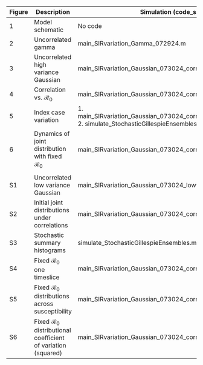 | Figure | Description | Simulation (code_sims/) | Plotting (code_plt/) |
|---|---|---|---|
| 1 | Model schematic | No code | No code |
| 2 | Uncorrelated gamma | main\_SIRvariation\_Gamma\_072924.m | main\_plt\_Figure\_Gamma\_072824.m |
| 3 | Uncorrelated high variance Gaussian | main\_SIRvariation\_Gaussian\_073024\_correlations.m | main\_plt\_Figure\_Gaussian\_072924.m |
| 4 | Correlation vs. $\mathcal{R}_0$ | main\_SIRvariation\_Gaussian\_073024\_correlations.m | main\_plt\_Figure\_correlations\_speed\_072924.m |
| 5 | Index case variation | 1. main\_SIRvariation\_Gaussian\_073024\_correlations\_indexsensitivity.m <br> 2. simulate\_StochasticGillespieEnsembles.m | main\_plt\_Figure\_Gaussian\_indexsensitivity\_stochasticsims.m |
| 6 | Dynamics of joint distribution with fixed $\mathcal{R}_0$ | main\_SIRvariation\_Gaussian\_073024\_correlations\_matchR0.m | main\_plt\_Figure\_bivariatedistributions\_Gaussian.m |
|  |  |  |  |
| S1 | Uncorrelated low variance Gaussian | main\_SIRvariation\_Gaussian\_073024\_lowvariance.m | main\_plt\_Figure\_Gaussian\_lowvariance\_072924.m |
| S2 | Initial joint distributions under correlations | main\_SIRvariation\_Gaussian\_073024\_correlations.m | main\_plt\_Figure\_correlations\_initjoints\_073124.m |
| S3 | Stochastic summary histograms | simulate\_StochasticGillespieEnsembles.m | main\_plt\_Figure\_stochastic\_summary\_073024.m |
| S4 | Fixed $\mathcal{R}_0$ one timeslice | main\_SIRvariation\_Gaussian\_073024\_correlations\_matchR0.m | main\_plt\_Figure\_correlations\_speed\_matchR0.m |
| S5 | Fixed $\mathcal{R}_0$ distributions across susceptibility | main\_SIRvariation\_Gaussian\_073024\_correlations\_matchR0.m | main\_plt\_Figure\_distributionssovertime\_working.m |
| S6 | Fixed $\mathcal{R}_0$ distributional coefficient of variation (squared) | main\_SIRvariation\_Gaussian\_073024\_correlations\_matchR0.m | main\_plt\_FigureSuppGaussian\_FOS\_Cvs.m |